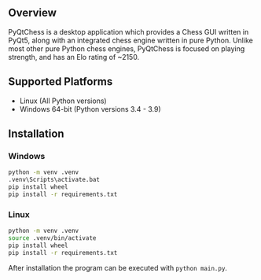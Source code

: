 ## Overview
PyQtChess is a desktop application which provides a Chess GUI written in PyQt5, along with an integrated chess engine written in pure Python. Unlike most other pure Python chess engines, PyQtChess is focused on playing strength, and has an Elo rating of ~2150.

## Supported Platforms
* Linux (All Python versions)
* Windows 64-bit (Python versions 3.4 - 3.9)

## Installation

### Windows
```bash
python -m venv .venv
.venv\Scripts\activate.bat
pip install wheel
pip install -r requirements.txt
```

### Linux
```bash
python -m venv .venv
source .venv/bin/activate
pip install wheel
pip install -r requirements.txt
```

After installation the program can be executed with `python main.py`.